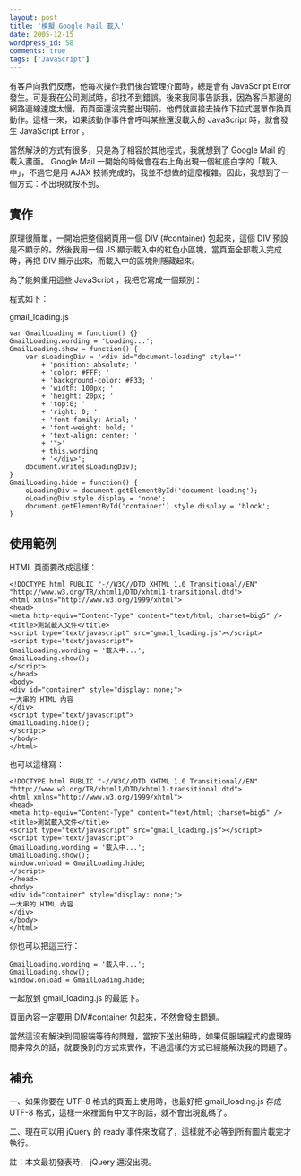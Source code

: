 ```yaml
---
layout: post
title: '模擬 Google Mail 載入'
date: 2005-12-15
wordpress_id: 58
comments: true
tags: ["JavaScript"]
---
```


有客戶向我們反應，他每次操作我們後台管理介面時，總是會有 JavaScript Error 發生。可是我在公司測試時，卻找不到錯誤。後來我同事告訴我，因為客戶那邊的網路連線速度太慢，而頁面還沒完整出現前，他們就直接去操作下拉式選單作換頁動作。這樣一來，如果該動作事件會呼叫某些還沒載入的 JavaScript 時，就會發生 JavaScript Error 。

當然解決的方式有很多，只是為了相容於其他程式，我就想到了 Google Mail 的載入畫面。 Google Mail 一開始的時候會在右上角出現一個紅底白字的「載入中」，不過它是用 AJAX 技術完成的，我並不想做的這麼複雜。因此，我想到了一個方式：不出現就按不到。

<!--more-->

## 實作

原理很簡單，一開始把整個網頁用一個 DIV (#container) 包起來，這個 DIV 預設是不顯示的。然後我用一個 JS 顯示載入中的紅色小區塊，當頁面全部載入完成時，再把 DIV 顯示出來，而載入中的區塊則隱藏起來。

為了能夠重用這些 JavaScript ，我把它寫成一個類別：

程式如下： 

gmail_loading.js

```
var GmailLoading = function() {}
GmailLoading.wording = 'Loading...';
GmailLoading.show = function() {
    var sLoadingDiv = '<div id="document-loading" style="'
        + 'position: absolute; '
        + 'color: #FFF; '
        + 'background-color: #F33; '
        + 'width: 100px; '
        + 'height: 20px; '
        + 'top:0; '
        + 'right: 0; '
        + 'font-family: Arial; '
        + 'font-weight: bold; '
        + 'text-align: center; '
        + '">'
        + this.wording
        + '</div>';
    document.write(sLoadingDiv);
}
GmailLoading.hide = function() {
    oLoadingDiv = document.getElementById('document-loading');
    oLoadingDiv.style.display = 'none';
    document.getElementById('container').style.display = 'block';
}

```

## 使用範例

HTML 頁面要改成這樣：

```
<!DOCTYPE html PUBLIC "-//W3C//DTD XHTML 1.0 Transitional//EN" "http://www.w3.org/TR/xhtml1/DTD/xhtml1-transitional.dtd">
<html xmlns="http://www.w3.org/1999/xhtml">
<head>
<meta http-equiv="Content-Type" content="text/html; charset=big5" />
<title>測試載入文件</title>
<script type="text/javascript" src="gmail_loading.js"></script>
<script type="text/javascript">
GmailLoading.wording = '載入中...';
GmailLoading.show();
</script>
</head>
<body>
<div id="container" style="display: none;">
一大串的 HTML 內容
</div>
<script type="text/javascript">
GmailLoading.hide();
</script>
</body>
</html>

```

也可以這樣寫：

```
<!DOCTYPE html PUBLIC "-//W3C//DTD XHTML 1.0 Transitional//EN" "http://www.w3.org/TR/xhtml1/DTD/xhtml1-transitional.dtd">
<html xmlns="http://www.w3.org/1999/xhtml">
<head>
<meta http-equiv="Content-Type" content="text/html; charset=big5" />
<title>測試載入文件</title>
<script type="text/javascript" src="gmail_loading.js"></script>
<script type="text/javascript">
GmailLoading.wording = '載入中...';
GmailLoading.show();
window.onload = GmailLoading.hide;
</script>
</head>
<body>
<div id="container" style="display: none;">
一大串的 HTML 內容
</div>
</body>
</html>

```

你也可以把這三行：

```
GmailLoading.wording = '載入中...';
GmailLoading.show();
window.onload = GmailLoading.hide;

```

一起放到 gmail_loading.js 的最底下。

頁面內容一定要用 DIV#container 包起來，不然會發生問題。

當然這沒有解決到伺服端等待的問題，當按下送出鈕時，如果伺服端程式的處理時間非常久的話，就要換別的方式來實作，不過這樣的方式已經能解決我的問題了。

## 補充

一、如果你要在 UTF-8 格式的頁面上使用時，也最好把 gmail_loading.js 存成 UTF-8 格式，這樣一來裡面有中文字的話，就不會出現亂碼了。 

二、現在可以用 jQuery 的 ready 事件來改寫了，這樣就不必等到所有圖片載完才執行。

註：本文最初發表時， jQuery 還沒出現。
